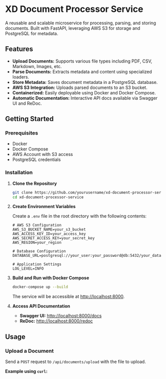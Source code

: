 # XD Document Processor Service

A reusable and scalable microservice for processing, parsing, and storing documents. Built with FastAPI, leveraging AWS S3 for storage and PostgreSQL for metadata.

## Features

- **Upload Documents:** Supports various file types including PDF, CSV, Markdown, Images, etc.
- **Parse Documents:** Extracts metadata and content using specialized loaders.
- **Store Metadata:** Saves document metadata in a PostgreSQL database.
- **AWS S3 Integration:** Uploads parsed documents to an S3 bucket.
- **Containerized:** Easily deployable using Docker and Docker Compose.
- **Automatic Documentation:** Interactive API docs available via Swagger UI and ReDoc.

## Getting Started

### Prerequisites

- Docker
- Docker Compose
- AWS Account with S3 access
- PostgreSQL credentials

### Installation

1. **Clone the Repository**

   ```bash
   git clone https://github.com/yourusername/xd-document-processor-service.git
   cd xd-document-processor-service
   ```

2. **Create Environment Variables**

   Create a `.env` file in the root directory with the following contents:

   ```env
   # AWS S3 Configuration
   AWS_S3_BUCKET_NAME=your_s3_bucket
   AWS_ACCESS_KEY_ID=your_access_key
   AWS_SECRET_ACCESS_KEY=your_secret_key
   AWS_REGION=your_region

   # Database Configuration
   DATABASE_URL=postgresql://your_user:your_password@db:5432/your_database

   # Application Settings
   LOG_LEVEL=INFO
   ```

3. **Build and Run with Docker Compose**

   ```bash
   docker-compose up --build
   ```

   The service will be accessible at [http://localhost:8000](http://localhost:8000).

4. **Access API Documentation**

   - **Swagger UI:** [http://localhost:8000/docs](http://localhost:8000/docs)
   - **ReDoc:** [http://localhost:8000/redoc](http://localhost:8000/redoc)

## Usage

### Upload a Document

Send a `POST` request to `/api/documents/upload` with the file to upload.

**Example using `curl`:**
